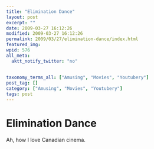 ```yaml
---
title: "Elimination Dance"
layout: post
excerpt: ""
date: 2009-03-27 16:12:26
modified: 2009-03-27 16:12:26
permalink: 2009/03/27/elimination-dance/index.html
featured_img: 
wpid: 576
all_meta: 
  aktt_notify_twitter: "no"
  
  
taxonomy_terms_all: ["Amusing", "Movies", "Youtubery"]
post_tag: []
category: ["Amusing", "Movies", "Youtubery"]
tags: post
---
```


# Elimination Dance

Ah, how I love Canadian cinema.